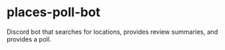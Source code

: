 # places-poll-bot
 Discord bot that searches for locations, provides review summaries, and provides a poll.
